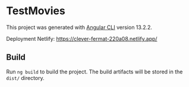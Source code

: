 # TestMovies

This project was generated with [Angular CLI](https://github.com/angular/angular-cli) version 13.2.2.

Deployment Netlify: https://clever-fermat-220a08.netlify.app/

## Build

Run `ng build` to build the project. The build artifacts will be stored in the `dist/` directory.


